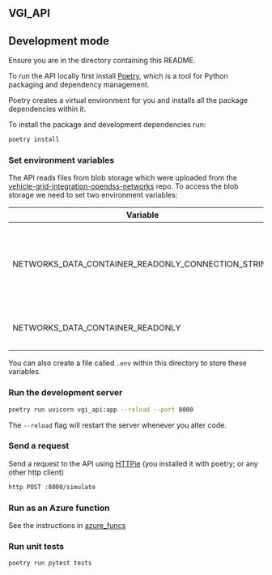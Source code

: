 ## VGI_API


## Development mode

Ensure you are in the directory containing this README.



To run the API locally first install [Poetry](https://python-poetry.org/docs/), which is a tool for Python packaging and dependency management.

Poetry creates a virtual environment for you and installs all the package dependencies within it.

To install the package and development dependencies run:

```bash
poetry install
```

### Set environment variables

The API reads files from blob storage which were uploaded from the [vehicle-grid-integration-opendss-networks](https://github.com/alan-turing-institute/vehicle-grid-integration-opendss-networks) repo. To access the blob storage we need to set two environment variables:


| Variable                                           | Info                                                                     |
|----------------------------------------------------|--------------------------------------------------------------------------|
| NETWORKS_DATA_CONTAINER_READONLY_CONNECTION_STRING | A connection string/ SAS token used to authenticate against blob storage |
| NETWORKS_DATA_CONTAINER_READONLY                   | The name of the blob storage container                                   |

You can also create a file called `.env` within this directory to store these variables.

### Run the development server

```bash
poetry run uvicorn vgi_api:app --reload --port 8000
```

The `--reload` flag will restart the server whenever you alter code.

### Send a request

Send a request to the API using [HTTPie](https://httpie.io/docs) (you installed it with poetry; or any other http client)

```bash
http POST :8000/simulate
```

### Run as an Azure function

See the instructions in [azure_funcs](../azure_funcs/README.md)


### Run unit tests

```bash
poetry run pytest tests
```